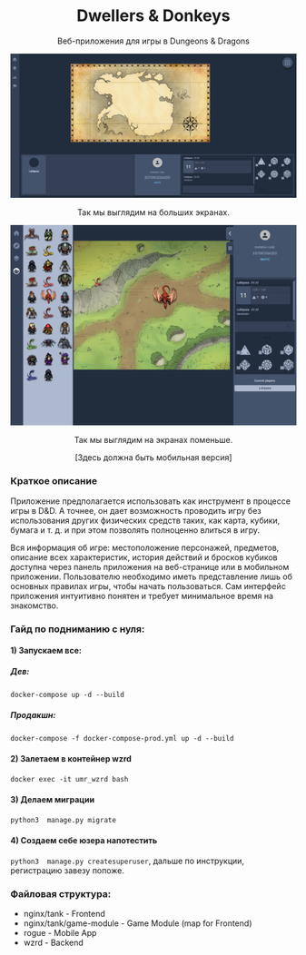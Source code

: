 <h1 align="center">Dwellers & Donkeys</h1>

<div align="center">

Веб-приложения для игры в Dungeons & Dragons

![Preview](https://raw.githubusercontent.com/umarochki/dwellers-and-donkeys/main/.github/images/tabletop.png)

Так мы выглядим на больших экранах.

![Preview](https://raw.githubusercontent.com/umarochki/dwellers-and-donkeys/main/.github/images/tabletop-mini.png)

Так мы выглядим на экранах поменьше.

[Здесь должна быть мобильная версия]

</div>

### Краткое описание

Приложение предполагается использовать как инструмент в процессе игры в D&D. А точнее, он дает возможность проводить игру без использования других физических средств таких, как карта, кубики, бумага и т. д. и при этом позволять полноценно влиться в игру.


Вся информация об игре: местоположение персонажей, предметов, описание всех характеристик, история действий и бросков кубиков доступна через панель приложения на веб-странице или в мобильном приложении. Пользователю необходимо иметь представление лишь об основных правилах игры, чтобы начать пользоваться. Сам интерфейс приложения интуитивно понятен и требует минимальное время на знакомство.


### Гайд по подниманию с нуля:

#### 1) Запускаем все:
##### Дев:
```docker-compose up -d --build```
##### Продакшн:
```docker-compose -f docker-compose-prod.yml up -d --build```

#### 2) Залетаем в контейнер wzrd
```docker exec -it umr_wzrd bash```

#### 3) Делаем миграции
```python3  manage.py migrate```

#### 4) Создаем себе юзера напотестить
```python3  manage.py createsuperuser```, дальше по инструкции, регистрацию завезу попоже.


### Файловая структура:
* nginx/tank - Frontend
* nginx/tank/game-module - Game Module (map for Frontend)
* rogue - Mobile App
* wzrd - Backend
